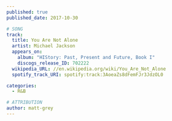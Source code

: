 ```yaml
---
published: true
published_date: 2017-10-30

# SONG
track:
  title: You Are Not Alone
  artist: Michael Jackson
  appears_on:
    album: "HIStory: Past, Present and Future, Book I"
    discogs_release_ID: 702222
  wikipedia_URL: //en.wikipedia.org/wiki/You_Are_Not_Alone
  spotify_track_URI: spotify:track:3AoeaZs8dFemFJr3JdzOL0

categories:
  - R&B

# ATTRIBUTION
author: matt-grey
---
```

